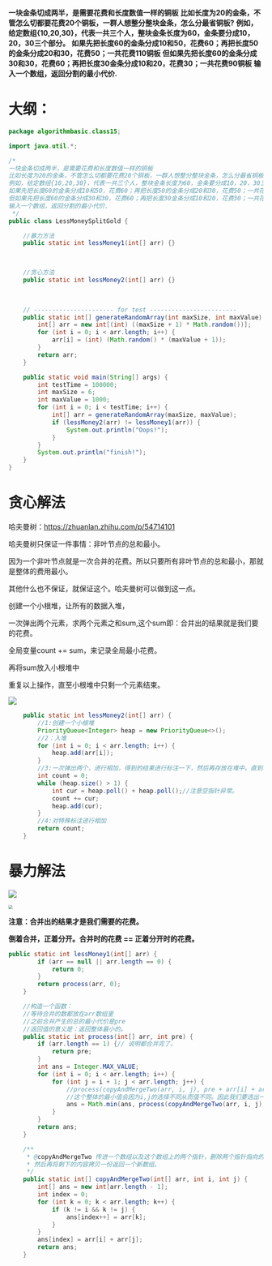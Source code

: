 **一块金条切成两半，是需要花费和长度数值一样的铜板**
**比如长度为20的金条，不管怎么切都要花费20个铜板，一群人想整分整块金条，怎么分最省铜板?**
**例如，给定数组{10,20,30}，代表一共三个人，整块金条长度为60，金条要分成10，20，30三个部分。**
**如果先把长度60的金条分成10和50，花费60；再把长度50的金条分成20和30，花费50；一共花费110铜板**
**但如果先把长度60的金条分成30和30，花费60；再把长度30金条分成10和20，花费30；一共花费90铜板**
**输入一个数组，返回分割的最小代价.**



# 大纲：



```java
package algorithmbasic.class15;

import java.util.*;

/*
一块金条切成两半，是需要花费和长度数值一样的铜板
比如长度为20的金条，不管怎么切都要花费20个铜板，一群人想整分整块金条，怎么分最省铜板?
例如，给定数组{10,20,30}，代表一共三个人，整块金条长度为60，金条要分成10，20，30三个部分。
如果先把长度60的金条分成10和50，花费60；再把长度50的金条分成20和30，花费50；一共花费110铜板
但如果先把长度60的金条分成30和30，花费60；再把长度30金条分成10和20，花费30；一共花费90铜板
输入一个数组，返回分割的最小代价.
 */
public class LessMoneySplitGold {

    //暴力方法
    public static int lessMoney1(int[] arr) {}

    

    //贪心方法
    public static int lessMoney2(int[] arr) {}
    
    

    // ---------------------- for test ------------------------
    public static int[] generateRandomArray(int maxSize, int maxValue) {
        int[] arr = new int[(int) ((maxSize + 1) * Math.random())];
        for (int i = 0; i < arr.length; i++) {
            arr[i] = (int) (Math.random() * (maxValue + 1));
        }
        return arr;
    }

    public static void main(String[] args) {
        int testTime = 100000;
        int maxSize = 6;
        int maxValue = 1000;
        for (int i = 0; i < testTime; i++) {
            int[] arr = generateRandomArray(maxSize, maxValue);
            if (lessMoney2(arr) != lessMoney1(arr)) {
                System.out.println("Oops!");
            }
        }
        System.out.println("finish!");
    }
}
```



# 贪心解法

哈夫曼树：https://zhuanlan.zhihu.com/p/54714101

哈夫曼树只保证一件事情：非叶节点的总和最小。

因为一个非叶节点就是一次合并的花费。所以只要所有非叶节点的总和最小，那就是整体的费用最小。

其他什么也不保证，就保证这个。哈夫曼树可以做到这一点。



创建一个小根堆，让所有的数据入堆，

一次弹出两个元素，求两个元素之和sum,这个sum即：合并出的结果就是我们要的花费。

全局变量count += sum，来记录全局最小花费。

再将sum放入小根堆中

重复以上操作，直至小根堆中只剩一个元素结束。



![](D:/%E4%BD%A0%E5%A5%BDJava/1218.png)



```java
	public static int lessMoney2(int[] arr) {
        //1:创建一个小根堆
        PriorityQueue<Integer> heap = new PriorityQueue<>();
        //2：入堆
        for (int i = 0; i < arr.length; i++) {
            heap.add(arr[i]);
        }
        //3:一次弹出两个，进行相加，得到的结果进行标注一下，然后再存放在堆中。直到堆里只剩下一个元素循环才停止。
        int count = 0;
        while (heap.size() > 1) {
            int cur = heap.poll() + heap.poll();//注意空指针异常。
            count += cur;
            heap.add(cur);
        }
        //4:对特殊标注进行相加
        return count;
    }
```





# 暴力解法



![](D:/%E4%BD%A0%E5%A5%BDJava/1219.png)

<img src="D:/%E4%BD%A0%E5%A5%BDJava/1220.png" style="zoom:50%;" />

**注意：合并出的结果才是我们需要的花费。**

**倒着合并，正着分开。合并时的花费 == 正着分开时的花费。**



```java
public static int lessMoney1(int[] arr) {
        if (arr == null || arr.length == 0) {
            return 0;
        }
        return process(arr, 0);
    }

    //构造一个函数：
    //等待合并的数都放在arr数组里
    //之前合并产生的总的最小代价是pre
    //返回值的意义是：返回整体最小的。
    public static int process(int[] arr, int pre) {
        if (arr.length == 1) {// 说明都合并完了。
            return pre;
        }
        int ans = Integer.MAX_VALUE;
        for (int i = 0; i < arr.length; i++) {
            for (int j = i + 1; j < arr.length; j++) {
                //process(copyAndMergeTwo(arr, i, j), pre + arr[i] + arr[j]):会返回一个整体的最小值。
                //这个整体的最小值会因为i,j的选择不同从而值不同。因此我们要选出一个最小的。
                ans = Math.min(ans, process(copyAndMergeTwo(arr, i, j), pre + arr[i] + arr[j]));
            }
        }
        return ans;
    }

    /**
     * @copyAndMergeTwo 传进一个数组以及这个数组上的两个指针，删除两个指针指向的内容，添加两指针指向的内容之和，
     * 然后再将剩下的内容拷贝一份返回一个新数组。
     */
    public static int[] copyAndMergeTwo(int[] arr, int i, int j) {
        int[] ans = new int[arr.length - 1];
        int index = 0;
        for (int k = 0; k < arr.length; k++) {
            if (k != i && k != j) {
                ans[index++] = arr[k];
            }
        }
        ans[index] = arr[i] + arr[j];
        return ans;
    }
```

